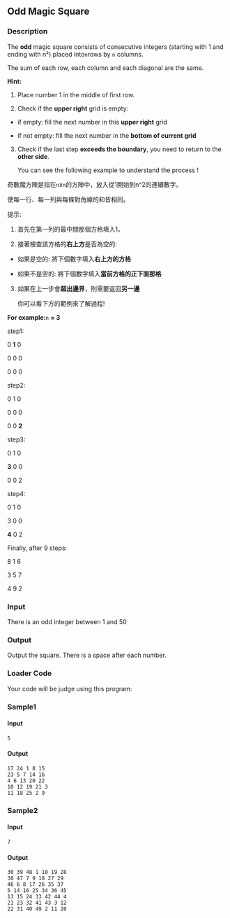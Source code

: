 Odd Magic Square
----------------

### Description

<div>

The **odd** magic square consists of consecutive integers (starting with
1 and ending with n²) placed into`n`rows by `n` columns.

The sum of each row, each column and each diagonal are the same.

**Hint:**

1.  Place number 1 in the middle of first row.

2.  Check if the **upper right** grid is empty:

-   if empty: fill the next number in this **upper right** grid

-   if not empty: fill the next number in the **bottom of current grid**

3.  Check if the last step **exceeds the boundary**, you need to return
    to the **other side**.

    You can see the following example to understand the process !

奇數魔方陣是指在`n`x`n`的方陣中，放入從1開始到n\^2的連續數字。

使每一行、每一列與每條對角線的和皆相同。

提示:

1.  首先在第一列的最中間那個方格填入1。

2.  接著檢查該方格的**右上方**是否為空的:

-   如果是空的: 將下個數字填入**右上方的方格**

-   如果不是空的: 將下個數字填入**當前方格的正下面那格**

3.  如果在上一步會**超出邊界**，則需要返回**另一邊**

    你可以看下方的範例來了解過程!

**For example:**`n` **= 3**

step1:

0 **1** 0

0 0 0

0 0 0

step2:

0 1 0

0 0 0

0 0 **2**

step3:

0 1 0

**3** 0 0

0 0 2

step4:

0 1 0

3 0 0

**4** 0 2

Finally, after 9 steps:

8 1 6

3 5 7

4 9 2

</div>

### Input

There is an odd integer between 1 and 50

### Output

Output the square. There is a space after each number.

### Loader Code

<div>

Your code will be judge using this program:

</div>

<div>

### Sample1

#### Input

    5

#### Output

    17 24 1 8 15 
    23 5 7 14 16 
    4 6 13 20 22 
    10 12 19 21 3 
    11 18 25 2 9 

</div>

<div>

### Sample2

#### Input

    7

#### Output

    30 39 48 1 10 19 28 
    38 47 7 9 18 27 29 
    46 6 8 17 26 35 37 
    5 14 16 25 34 36 45 
    13 15 24 33 42 44 4 
    21 23 32 41 43 3 12 
    22 31 40 49 2 11 20 

</div>
